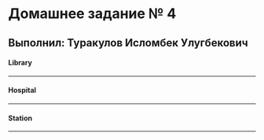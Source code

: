 # Домашнее задание № 4
## Выполнил: Туракулов Исломбек Улугбекович


#### Library

------


[](./tables/library-islam.png)


#### Hospital

------


[](./tables/hospital-islam.png)


#### Station

------


[](./tables/station-islam.png)

